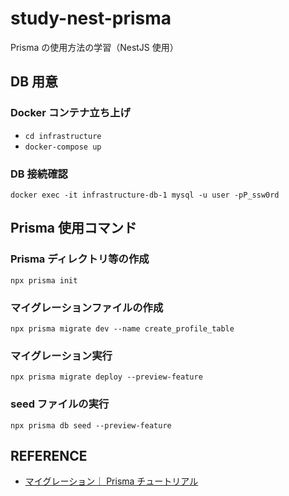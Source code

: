 # study-nest-prisma

Prisma の使用方法の学習（NestJS 使用）

## DB 用意

### Docker コンテナ立ち上げ

- `cd infrastructure`
- `docker-compose up`

### DB 接続確認

`docker exec -it infrastructure-db-1 mysql -u user -pP_ssw0rd`

## Prisma 使用コマンド

### Prisma ディレクトリ等の作成

`npx prisma init`

### マイグレーションファイルの作成

`npx prisma migrate dev --name create_profile_table`

### マイグレーション実行

`npx prisma migrate deploy --preview-feature`

### seed ファイルの実行

`npx prisma db seed --preview-feature`

## REFERENCE

- [マイグレーション｜ Prisma チュートリアル](https://zenn.dev/thirosue/books/49a4ee418743ed/viewer/57d161)
